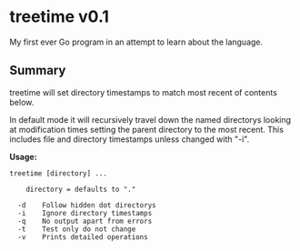 # treetime v0.1

My first ever Go program in an attempt to learn about the language.

Summary
-------
treetime will set directory timestamps to match most recent of contents below.

In default mode it will recursively travel down the named directorys looking at
modification times setting the parent directory to the most recent.  This includes file and directory timestamps unless changed with "-i".


**Usage:** 
```
treetime [directory] ...

	directory = defaults to "."

  -d    Follow hidden dot directorys
  -i    Ignore directory timestamps
  -q    No output apart from errors
  -t    Test only do not change
  -v    Prints detailed operations
```